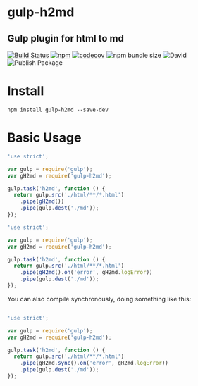 # gulp-h2md
Gulp plugin for html to md
---

[![Build Status](https://travis-ci.org/juukee/gulp-h2md.svg?branch=master)](https://travis-ci.org/juukee/gulp-h2md)
[![npm](https://img.shields.io/npm/v/gulp-h2md.svg)](https://www.npmjs.com/package/gulp-h2md)
[![codecov](https://codecov.io/gh/juukee/gulp-h2md/branch/master/graph/badge.svg)](https://codecov.io/gh/juukee/gulp-h2md)
![npm bundle size](https://img.shields.io/bundlephobia/minzip/gulp-h2md)
![David](https://img.shields.io/david/juukee/gulp-h2md)
![Publish Package](https://github.com/juukee/gulp-h2md/workflows/Publish/badge.svg)

# Install

```
npm install gulp-h2md --save-dev
```

# Basic Usage
```javascript
'use strict';

var gulp = require('gulp');
var gH2md = require('gulp-h2md');

gulp.task('h2md', function () {
  return gulp.src('./html/**/*.html')
    .pipe(gH2md())
    .pipe(gulp.dest('./md'));
});

```




```javascript
'use strict';

var gulp = require('gulp');
var gH2md = require('gulp-h2md');

gulp.task('h2md', function () {
  return gulp.src('./html/**/*.html')
    .pipe(gH2md().on('error', gH2md.logError))
    .pipe(gulp.dest('./md'));
});

```

You can also compile synchronously, doing something like this:

```javascript

'use strict';

var gulp = require('gulp');
var gH2md = require('gulp-h2md');

gulp.task('h2md', function () {
  return gulp.src('./html/**/*.html')
    .pipe(gH2md.sync().on('error', gH2md.logError))
    .pipe(gulp.dest('./md'));
});

```

